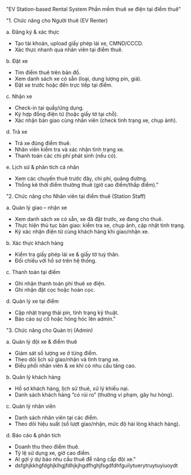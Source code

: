 "EV Station-based Rental System
Phần mềm thuê xe điện tại điểm thuê"

"1. Chức năng cho Người thuê (EV Renter)

a. Đăng ký & xác thực
+ Tạo tài khoản, upload giấy phép lái xe, CMND/CCCD.
+ Xác thực nhanh qua nhân viên tại điểm thuê.

b. Đặt xe
+ Tìm điểm thuê trên bản đồ.
+ Xem danh sách xe có sẵn (loại, dung lượng pin, giá).
+ Đặt xe trước hoặc đến trực tiếp tại điểm.
  
c. Nhận xe
+ Check-in tại quầy/ứng dụng.
+ Ký hợp đồng điện tử (hoặc giấy tờ tại chỗ).
+ Xác nhận bàn giao cùng nhân viên (check tình trạng xe, chụp ảnh).
  
d. Trả xe
+ Trả xe đúng điểm thuê.
+ Nhân viên kiểm tra và xác nhận tình trạng xe.
+ Thanh toán các chi phí phát sinh (nếu có).
  
e. Lịch sử & phân tích cá nhân
+ Xem các chuyến thuê trước đây, chi phí, quãng đường.
+ Thống kê thời điểm thường thuê (giờ cao điểm/thấp điểm)."
  
"2. Chức năng cho Nhân viên tại điểm thuê (Station Staff)

a. Quản lý giao – nhận xe
+ Xem danh sách xe có sẵn, xe đã đặt trước, xe đang cho thuê.
+ Thực hiện thủ tục bàn giao: kiểm tra xe, chụp ảnh, cập nhật tình trạng.
+ Ký xác nhận điện tử cùng khách hàng khi giao/nhận xe.
  
b. Xác thực khách hàng
+ Kiểm tra giấy phép lái xe & giấy tờ tuỳ thân.
+ Đối chiếu với hồ sơ trên hệ thống.
  
c. Thanh toán tại điểm
+ Ghi nhận thanh toán phí thuê xe điện.
+ Ghi nhận đặt cọc hoặc hoàn cọc.
  
d. Quản lý xe tại điểm
+ Cập nhật trạng thái pin, tình trạng kỹ thuật.
+ Báo cáo sự cố hoặc hỏng hóc lên admin."

"3. Chức năng cho Quản trị (Admin)

a. Quản lý đội xe & điểm thuê
+ Giám sát số lượng xe ở từng điểm.
+ Theo dõi lịch sử giao/nhận và tình trạng xe.
+ Điều phối nhân viên & xe khi có nhu cầu tăng cao.
  
b. Quản lý khách hàng
+ Hồ sơ khách hàng, lịch sử thuê, xử lý khiếu nại.
+ Danh sách khách hàng “có rủi ro” (thường vi phạm, gây hư hỏng).
  
c. Quản lý nhân viên
+ Danh sách nhân viên tại các điểm.
+ Theo dõi hiệu suất (số lượt giao/nhận, mức độ hài lòng khách hàng).

d. Báo cáo & phân tích
+ Doanh thu theo điểm thuê.
+ Tỷ lệ sử dụng xe, giờ cao điểm.
+ AI gợi ý dự báo nhu cầu thuê để nâng cấp đội xe."
+ dsfghjkkhgfdghjklhgjfdhjkjhgdfhghjfsgdfdhfguilytuerytruytuyiuoydt
